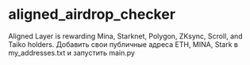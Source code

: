 # aligned_airdrop_checker
Aligned Layer is rewarding Mina, Starknet, Polygon, ZKsync, Scroll, and Taiko holders.
Добавить свои публичные адреса ETH, MINA, Stark в my_addresses.txt и запустить main.py
